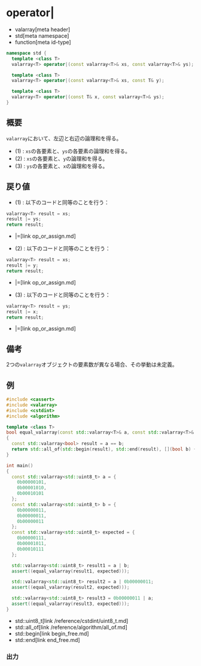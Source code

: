 # operator|
* valarray[meta header]
* std[meta namespace]
* function[meta id-type]

```cpp
namespace std {
  template <class T>
  valarray<T> operator|(const valarray<T>& xs, const valarray<T>& ys); // (1)

  template <class T>
  valarray<T> operator|(const valarray<T>& xs, const T& y);            // (2)

  template <class T>
  valarray<T> operator|(const T& x, const valarray<T>& ys);            // (3)
}
```

## 概要
`valarray`において、左辺と右辺の論理和を得る。


- (1) : `xs`の各要素と、`ys`の各要素の論理和を得る。
- (2) : `xs`の各要素と、`y`の論理和を得る。
- (3) : `ys`の各要素と、`x`の論理和を得る。


## 戻り値

- (1) : 以下のコードと同等のことを行う：

```cpp
valarray<T> result = xs;
result |= ys;
return result;
```
* |=[link op_or_assign.md]


- (2) : 以下のコードと同等のことを行う：

```cpp
valarray<T> result = xs;
result |= y;
return result;
```
* |=[link op_or_assign.md]



- (3) : 以下のコードと同等のことを行う：

```cpp
valarray<T> result = ys;
result |= x;
return result;
```
* |=[link op_or_assign.md]


## 備考
2つの`valarray`オブジェクトの要素数が異なる場合、その挙動は未定義。


## 例
```cpp example
#include <cassert>
#include <valarray>
#include <cstdint>
#include <algorithm>

template <class T>
bool equal_valarray(const std::valarray<T>& a, const std::valarray<T>& b)
{
  const std::valarray<bool> result = a == b;
  return std::all_of(std::begin(result), std::end(result), [](bool b) { return b; });
}

int main()
{
  const std::valarray<std::uint8_t> a = {
    0b00000101,
    0b00001010,
    0b00010101
  };
  const std::valarray<std::uint8_t> b = {
    0b00000011,
    0b00000011,
    0b00000011
  };
  const std::valarray<std::uint8_t> expected = {
    0b00000111,
    0b00001011,
    0b00010111
  };

  std::valarray<std::uint8_t> result1 = a | b;
  assert((equal_valarray(result1, expected)));

  std::valarray<std::uint8_t> result2 = a | 0b00000011;
  assert((equal_valarray(result2, expected)));

  std::valarray<std::uint8_t> result3 = 0b00000011 | a;
  assert((equal_valarray(result3, expected)));
}
```
* std::uint8_t[link /reference/cstdint/uint8_t.md]
* std::all_of[link /reference/algorithm/all_of.md]
* std::begin[link begin_free.md]
* std::end[link end_free.md]

### 出力
```
```


